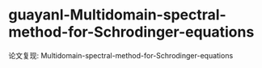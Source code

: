 # guayanl-Multidomain-spectral-method-for-Schrodinger-equations
论文复现: Multidomain-spectral-method-for-Schrodinger-equations
